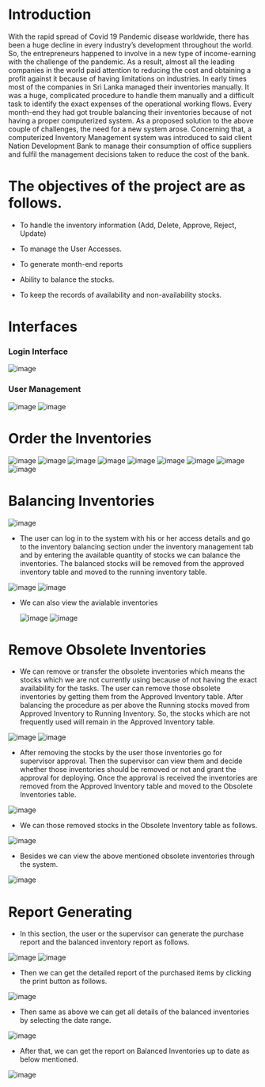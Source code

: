 # **Introduction**

With the rapid spread of Covid 19 Pandemic disease worldwide, there has been a huge decline in every industry’s development throughout the world. So, the entrepreneurs happened to involve in a new type of income-earning with the challenge of the pandemic. As a result, almost all the leading companies in the world paid attention to reducing the cost and obtaining a profit against it because of having limitations on industries. In early times most of the companies in Sri Lanka managed their inventories manually. It was a huge, complicated procedure to handle them manually and a difficult task to identify the exact expenses of the operational working flows. Every month-end they had got trouble balancing their inventories because of not having a proper computerized system.
As a proposed solution to the above couple of challenges, the need for a new system arose. Concerning that, a computerized Inventory Management system was introduced to said client Nation Development Bank to manage their consumption of office suppliers and fulfil the management decisions taken to reduce the cost of the bank.

# **The objectives of the project are as follows.**

-	To handle the inventory information (Add, Delete, Approve, Reject, Update)
*	To manage the User Accesses.
+	To generate month-end reports
-	Ability to balance the stocks.
*	To keep the records of availability and non-availability stocks.

  # **Interfaces**

   ### Login Interface
  
  ![image](https://github.com/harshana25/Inventory-Management-System/assets/138371112/18fd02fe-1293-441f-b3c7-995825db3e7e)

  ### User Management
  
![image](https://github.com/harshana25/Inventory-Management-System/assets/138371112/5b9cf608-0f36-47c7-8bb8-8b01bf634536)
![image](https://github.com/harshana25/Inventory-Management-System/assets/138371112/a4603395-f195-439a-ba0d-5b24395edc05)

# Order the Inventories
![image](https://github.com/harshana25/Inventory-Management-System/assets/138371112/7795e762-70b9-401d-9e40-6957b0de8a60)
![image](https://github.com/harshana25/Inventory-Management-System/assets/138371112/ea699316-f89a-47b1-a35a-73345ff3a23a)
![image](https://github.com/harshana25/Inventory-Management-System/assets/138371112/053f6b26-2ba6-4493-bcb3-0a21d14f7391)
![image](https://github.com/harshana25/Inventory-Management-System/assets/138371112/fba2d286-272c-4255-a6b8-82e9e02d334a)
![image](https://github.com/harshana25/Inventory-Management-System/assets/138371112/27ba363c-8d8d-4ddf-8a8c-3902377c0cce)
![image](https://github.com/harshana25/Inventory-Management-System/assets/138371112/f4e46813-6d8e-4618-989b-74a440b872d4)
![image](https://github.com/harshana25/Inventory-Management-System/assets/138371112/77670014-2cff-47f7-96b9-243966ff6ed6)
![image](https://github.com/harshana25/Inventory-Management-System/assets/138371112/828226aa-af3f-4530-9a66-b3ea8ad37610)
![image](https://github.com/harshana25/Inventory-Management-System/assets/138371112/031318e9-4aa7-4439-b704-d93bd20e32e2)

# Balancing Inventories
![image](https://github.com/harshana25/Inventory-Management-System/assets/138371112/87b3dfe0-3b05-4f39-9664-c0e7304eb00a)

- The user can log in to the system with his or her access details and go to the inventory balancing section under the inventory management tab and by entering the available quantity of stocks we can balance the inventories. The balanced stocks will be removed from the approved inventory table and moved to the running inventory table.

![image](https://github.com/harshana25/Inventory-Management-System/assets/138371112/34eabab0-016e-41cb-83dd-aa45db8f99f8)
![image](https://github.com/harshana25/Inventory-Management-System/assets/138371112/f45fd53c-5e92-4f4f-933f-fc80566bb0c4)

- We can also view the avialable inventories


  ![image](https://github.com/harshana25/Inventory-Management-System/assets/138371112/239b658b-fecc-4472-983c-8f3a5d2281f1)
  ![image](https://github.com/harshana25/Inventory-Management-System/assets/138371112/0433d43b-b1e1-445a-a29d-f3bb96bc74f4)


# Remove Obsolete Inventories

- We can remove or transfer the obsolete inventories which means the stocks which we are not currently using because of not having the exact availability for the tasks. The user can remove those obsolete inventories by getting them from the Approved Inventory table. After balancing the procedure as per above the Running stocks moved from Approved Inventory to Running Inventory. So, the stocks which are not frequently used will remain in the Approved Inventory table.
  
  
![image](https://github.com/harshana25/Inventory-Management-System/assets/138371112/4a1d3308-cbfc-46ba-a391-db1d0212af5d)
![image](https://github.com/harshana25/Inventory-Management-System/assets/138371112/c6f4ce7c-bd0d-4007-9398-fbc8c7d97eae)

- After removing the stocks by the user those inventories go for supervisor approval. Then the supervisor can view them and decide whether those inventories should be removed or not and grant the approval for deploying. Once the approval is received the inventories are removed from the Approved Inventory table and moved to the Obsolete Inventories table.

  
![image](https://github.com/harshana25/Inventory-Management-System/assets/138371112/9e38fe60-d81d-4d98-a470-41038d4479f1)

- We can those removed stocks in the Obsolete Inventory table as follows.

 ![image](https://github.com/harshana25/Inventory-Management-System/assets/138371112/9a11ce9a-d7b5-4f0f-b961-e6054eb0f81d)

  - Besides we can view the above mentioned obsolete inventories through the system.

![image](https://github.com/harshana25/Inventory-Management-System/assets/138371112/fae556a9-1844-4ec6-b7d5-a77c6328e4ef)

# Report Generating
- In this section, the user or the supervisor can generate the purchase report and the balanced inventory report as follows.

![image](https://github.com/harshana25/Inventory-Management-System/assets/138371112/f0e88a6d-c948-43be-93d8-7c0f9620e5b9)
![image](https://github.com/harshana25/Inventory-Management-System/assets/138371112/cd8dfd10-2fb7-49d9-b84d-6a7486776a1c)

- Then we can get the detailed report of the purchased items by clicking the print button as follows.

![image](https://github.com/harshana25/Inventory-Management-System/assets/138371112/cf48c687-e9b3-4103-8c17-14a3a603442f)

- Then same as above we can get all details of the balanced inventories by selecting the date range.

![image](https://github.com/harshana25/Inventory-Management-System/assets/138371112/6c480625-9bb4-46ca-b899-2b54ad9b7303)

- After that, we can get the report on Balanced Inventories up to date as below mentioned.

![image](https://github.com/harshana25/Inventory-Management-System/assets/138371112/3427f27b-b20d-4229-8615-bff3f8b71ca5)


 







